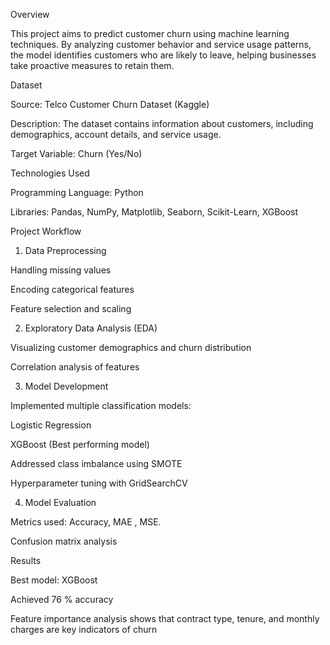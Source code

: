 Overview

  This project aims to predict customer churn using machine learning techniques. 
  By analyzing customer behavior and service usage patterns, the model identifies customers who are likely to leave, helping businesses take proactive measures to retain them.

Dataset

  Source: Telco Customer Churn Dataset (Kaggle)

  Description: The dataset contains information about customers, including demographics, account details, and service usage.

  Target Variable: Churn (Yes/No)


Technologies Used

  Programming Language: Python

  Libraries: Pandas, NumPy, Matplotlib, Seaborn, Scikit-Learn, XGBoost


Project Workflow

  1. Data Preprocessing

  Handling missing values

  Encoding categorical features

  Feature selection and scaling



  2. Exploratory Data Analysis (EDA)

  Visualizing customer demographics and churn distribution

  Correlation analysis of features


  3. Model Development

  Implemented multiple classification models:

  Logistic Regression

  XGBoost (Best performing model)


  Addressed class imbalance using SMOTE

  Hyperparameter tuning with GridSearchCV



  4. Model Evaluation

  Metrics used: Accuracy, MAE , MSE.

  Confusion matrix analysis

  Results

  Best model: XGBoost

  Achieved 76 % accuracy 

  Feature importance analysis shows that contract type, tenure, and monthly charges are key indicators of churn
